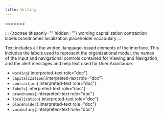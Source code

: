 ```yaml
---
title: Writing
---
```

=======

::: {.toctree titlesonly="" hidden=""}
wording capitalization contraction labels brandnames localization
placeholder vocabulary
:::

Text includes all the written, language-based elements of the interface.
This includes the labels used to represent the organizational model, the
names of the input and navigational controls contained for Viewing and
Navigation, and the alert messages and help text used for User
Assistance.

-   `wording`{.interpreted-text role="doc"}
-   `capitalization`{.interpreted-text role="doc"}
-   `contraction`{.interpreted-text role="doc"}
-   `labels`{.interpreted-text role="doc"}
-   `brandnames`{.interpreted-text role="doc"}
-   `localization`{.interpreted-text role="doc"}
-   `placeholder`{.interpreted-text role="doc"}
-   `vocabulary`{.interpreted-text role="doc"}
